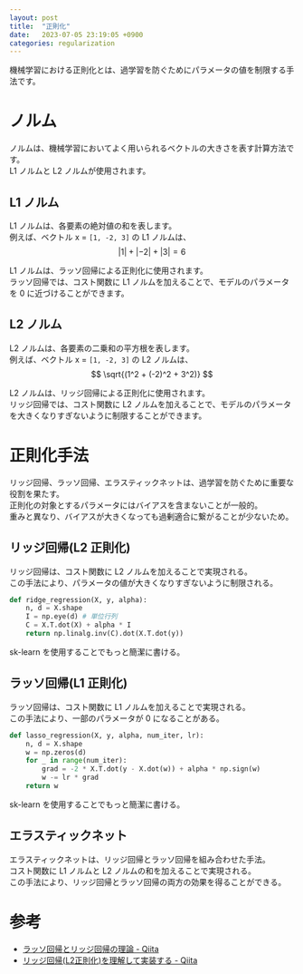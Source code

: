 ```yaml
---
layout: post
title:  "正則化"
date:   2023-07-05 23:19:05 +0900
categories: regularization
---
```


機械学習における正則化とは、過学習を防ぐためにパラメータの値を制限する手法です。  

# ノルム

ノルムは、機械学習においてよく用いられるベクトルの大きさを表す計算方法です。  
L1 ノルムと L2 ノルムが使用されます。

## L1 ノルム

L1 ノルムは、各要素の絶対値の和を表します。  
例えば、ベクトル x = `[1, -2, 3]` の L1 ノルムは、  
$$
|1| + |-2| + |3| = 6
$$

L1 ノルムは、ラッソ回帰による正則化に使用されます。  
ラッソ回帰では、コスト関数に L1 ノルムを加えることで、モデルのパラメータを 0 に近づけることができます。

## L2 ノルム

L2 ノルムは、各要素の二乗和の平方根を表します。  
例えば、ベクトル x = `[1, -2, 3]` の L2 ノルムは、  
$$
\sqrt{(1^2 + (-2)^2 + 3^2)}
$$

L2 ノルムは、リッジ回帰による正則化に使用されます。  
リッジ回帰では、コスト関数に L2 ノルムを加えることで、モデルのパラメータを大きくなりすぎないように制限することができます。

# 正則化手法

リッジ回帰、ラッソ回帰、エラスティックネットは、過学習を防ぐために重要な役割を果たす。  
正則化の対象とするパラメータにはバイアスを含まないことが一般的。  
重みと異なり、バイアスが大きくなっても過剰適合に繋がることが少ないため。

## リッジ回帰(L2 正則化)

リッジ回帰は、コスト関数に L2 ノルムを加えることで実現される。  
この手法により、パラメータの値が大きくなりすぎないように制限される。

```python
def ridge_regression(X, y, alpha):
    n, d = X.shape
    I = np.eye(d) # 単位行列
    C = X.T.dot(X) + alpha * I
    return np.linalg.inv(C).dot(X.T.dot(y))
```
sk-learn を使用することでもっと簡潔に書ける。

## ラッソ回帰(L1 正則化)

ラッソ回帰は、コスト関数に L1 ノルムを加えることで実現される。  
この手法により、一部のパラメータが 0 になることがある。

```python
def lasso_regression(X, y, alpha, num_iter, lr):
    n, d = X.shape
    w = np.zeros(d)
    for _ in range(num_iter):
        grad = -2 * X.T.dot(y - X.dot(w)) + alpha * np.sign(w)
        w -= lr * grad
    return w
```
sk-learn を使用することでもっと簡潔に書ける。

## エラスティックネット

エラスティックネットは、リッジ回帰とラッソ回帰を組み合わせた手法。  
コスト関数に L1 ノルムと L2 ノルムの和を加えることで実現される。  
この手法により、リッジ回帰とラッソ回帰の両方の効果を得ることができる。

# 参考

- [ラッソ回帰とリッジ回帰の理論 - Qiita](https://qiita.com/oki_kosuke/items/fb8bb418167f2ab1744e)
- [リッジ回帰(L2正則化)を理解して実装する - Qiita](https://qiita.com/g-k/items/d3124eb00cb166f5b575)
